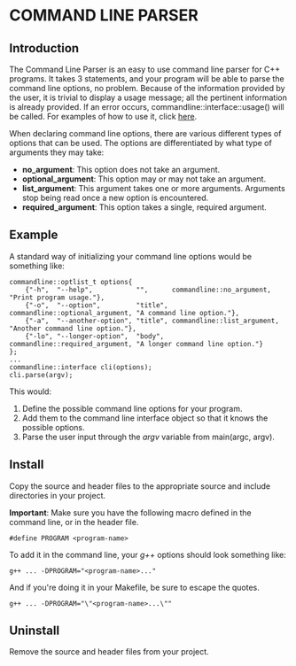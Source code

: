 # COMMAND LINE PARSER

## Introduction

The Command Line Parser is an easy to use command line parser for C++
programs. It takes 3 statements, and your program will be able to parse the
command line options, no problem. Because of the information provided by the
user, it is trivial to display a usage message; all the pertinent information is
already provided. If an error occurs, commandline::interface::usage() will be
called. For examples of how to use it, click [here](#example).

When declaring command line options, there are various different types of
options that can be used. The options are differentiated by what type of
arguments they may take:
- **no_argument**: This option does not take an argument.
- **optional_argument**: This option may or may not take an argument.
- **list_argument**: This argument takes one or more arguments. Arguments stop
    being read once a new option is encountered.
- **required_argument**: This option takes a single, required argument.

## Example

A standard way of initializing your command line options would be something like:
```
commandline::optlist_t options{
    {"-h",  "--help",           "",      commandline::no_argument,       "Print program usage."},
    {"-o",  "--option",         "title", commandline::optional_argument, "A command line option."},
    {"-a",  "--another-option", "title", commandline::list_argument,     "Another command line option."},
    {"-lo", "--longer-option",  "body",  commandline::required_argument, "A longer command line option."}
};
...
commandline::interface cli(options);
cli.parse(argv);
```

This would:
1. Define the possible command line options for your program.
2. Add them to the command line interface object so that it knows the
   possible options.
3. Parse the user input through the *argv* variable from main(argc, argv).

## Install

Copy the source and header files to the appropriate source and include
directories in your project.

**Important**: Make sure you have the following macro defined in the command
  line, or in the header file.
```
#define PROGRAM <program-name>
```

To add it in the command line, your *g++* options should look something like:
```
g++ ... -DPROGRAM="<program-name>..."
```

And if you're doing it in your Makefile, be sure to escape the quotes.
```
g++ ... -DPROGRAM="\"<program-name>...\""
```

## Uninstall

Remove the source and header files from your project.
